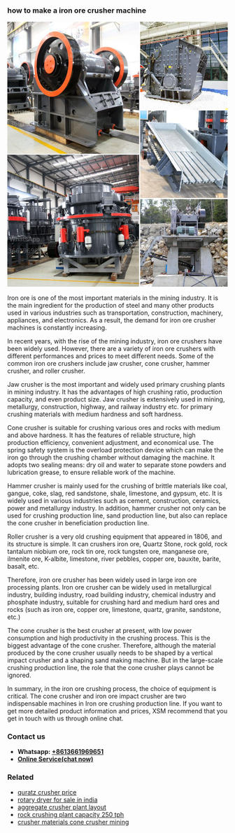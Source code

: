 <h3>how to make a iron ore crusher machine</h3><img src='1702953318.jpg' alt=''><p>Iron ore is one of the most important materials in the mining industry. It is the main ingredient for the production of steel and many other products used in various industries such as transportation, construction, machinery, appliances, and electronics. As a result, the demand for iron ore crusher machines is constantly increasing.</p><p>In recent years, with the rise of the mining industry, iron ore crushers have been widely used. However, there are a variety of iron ore crushers with different performances and prices to meet different needs. Some of the common iron ore crushers include jaw crusher, cone crusher, hammer crusher, and roller crusher.</p><p>Jaw crusher is the most important and widely used primary crushing plants in mining industry. It has the advantages of high crushing ratio, production capacity, and even product size. Jaw crusher is extensively used in mining, metallurgy, construction, highway, and railway industry etc. for primary crushing materials with medium hardness and soft hardness.</p><p>Cone crusher is suitable for crushing various ores and rocks with medium and above hardness. It has the features of reliable structure, high production efficiency, convenient adjustment, and economical use. The spring safety system is the overload protection device which can make the iron go through the crushing chamber without damaging the machine. It adopts two sealing means: dry oil and water to separate stone powders and lubrication grease, to ensure reliable work of the machine.</p><p>Hammer crusher is mainly used for the crushing of brittle materials like coal, gangue, coke, slag, red sandstone, shale, limestone, and gypsum, etc. It is widely used in various industries such as cement, construction, ceramics, power and metallurgy industry. In addition, hammer crusher not only can be used for crushing production line, sand production line, but also can replace the cone crusher in beneficiation production line.</p><p>Roller crusher is a very old crushing equipment that appeared in 1806, and its structure is simple. It can crushers iron ore, Quartz Stone, rock gold, rock tantalum niobium ore, rock tin ore, rock tungsten ore, manganese ore, ilmenite ore, K-albite, limestone, river pebbles, copper ore, bauxite, barite, basalt, etc.</p><p>Therefore, iron ore crusher has been widely used in large iron ore processing plants. Iron ore crusher can be widely used in metallurgical industry, building industry, road building industry, chemical industry and phosphate industry, suitable for crushing hard and medium hard ores and rocks (such as iron ore, copper ore, limestone, quartz, granite, sandstone, etc.)</p><p>The cone crusher is the best crusher at present, with low power consumption and high productivity in the crushing process. This is the biggest advantage of the cone crusher. Therefore, although the material produced by the cone crusher usually needs to be shaped by a vertical impact crusher and a shaping sand making machine. But in the large-scale crushing production line, the role that the cone crusher plays cannot be ignored.</p><p>In summary, in the iron ore crushing process, the choice of equipment is critical. The cone crusher and iron ore impact crusher are two indispensable machines in Iron ore crushing production line. If you want to get more detailed product information and prices, XSM recommend that you get in touch with us through online chat.</p><h3>Contact us</h3><ul><li><strong>Whatsapp:&nbsp;<a href="https://wa.me/8613661969651">+8613661969651</a></strong></li><li><a href="https://swt.shibang-china.com/?git&amp;zhl&amp;how to make a iron ore crusher machine"><strong>Online Service(chat now)</strong></a></li></ul><h3>Related</h3><ul><li><a href='quratz crusher price.md'>quratz crusher price</a></li><li><a href='rotary dryer for sale in india.md'>rotary dryer for sale in india</a></li><li><a href='aggregate crusher plant layout.md'>aggregate crusher plant layout</a></li><li><a href='rock crushing plant capacity 250 tph.md'>rock crushing plant capacity 250 tph</a></li><li><a href='crusher materials cone crusher mining.md'>crusher materials cone crusher mining</a></li></ul>